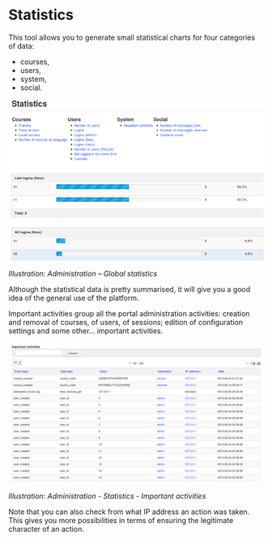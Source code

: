 # Statistics

This tool allows you to generate small statistical charts for four categories of data:

* courses,
* users,
* system,
* social.

![](../../.gitbook/assets/images37%20%284%29.png)

_Illustration: Administration – Global statistics_

Although the statistical data is pretty summarised, it will give you a good idea of the general use of the platform.

Important activities group all the portal administration activities: creation and removal of courses, of users, of sessions; edition of configuration settings and some other... important activities.

![](../../.gitbook/assets/images29%20%287%29.png)

_Illustration: Administration - Statistics - Important activities_

Note that you can also check from what IP address an action was taken. This gives you more possibilities in terms of ensuring the legitimate character of an action.

